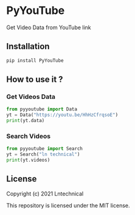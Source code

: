 # PyYouTube 

Get Video Data from YouTube link 

## Installation 
```bash
pip install PyYouTube
```

## How to use it ?
### Get Videos Data 

```python
from pyyoutube import Data
yt = Data("https://youtu.be/HhHzCfrqsoE")
print(yt.data)
```

### Search Videos
```python 
from pyyoutube import Search
yt = Search("ln technical")
print(yt.videos)
```

## License 
Copyright (c) 2021 Lntechnical

This repository is licensed under the MIT license.
